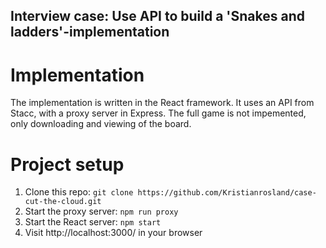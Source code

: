 ## Interview case: Use API to build a 'Snakes and ladders'-implementation

# Implementation
The implementation is written in the React framework. It uses an API from Stacc, with a proxy server in Express. The full game is not impemented, only downloading and viewing of the board. 

# Project setup
1. Clone this repo: `git clone https://github.com/Kristianrosland/case-cut-the-cloud.git`
2. Start the proxy server: `npm run proxy`
3. Start the React server: `npm start`
4. Visit http://localhost:3000/ in your browser

